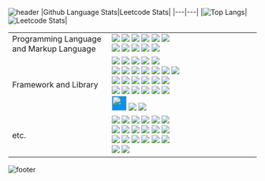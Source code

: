 ![header](https://capsule-render.vercel.app/api?type=waving&height=250&section=header&text=Minji's%20GitHub&fontSize=68&color=gradient&customColorList=15&fontColor=FFFFFF&fontAlignY=40&animation=twinkling)
|Github Language Stats|Leetcode Stats|
|---|---|
|![Top Langs](https://github-readme-beauty.vercel.app/api/top-langs/?username=minjikang0822&count_private=true&layout=compact&size_weight=1&count_weight=0&langs_count=10&theme=minji&bg_color=2,ddd6f3,faaca8)|![Leetcode Stats](https://leetcard.jacoblin.cool/minjikang0822?animation=false?theme=minji)|
<table>
    <tbody>
        <tr>
            <td colspan="3">Programming Language and Markup Language</td>
            <td colspan="1">
              <img src="https://img.shields.io/badge/Java-007396?style=flat-square&logo=java&logoColor=white">
              <img src="https://img.shields.io/badge/C-A8B9CC?style=flat-square&logo=c&logoColor=white"/>
              <img src="https://img.shields.io/badge/Python-3776AB?style=flat-square&logo=python&logoColor=white"/>
              <img src="https://img.shields.io/badge/R-276DC3?style=flat-square&logo=r&logoColor=white"/>
              <img src="https://img.shields.io/badge/JavaScript-F7DF1E?style=flat-square&logo=javascript&logoColor=white"/>
              <img src="https://img.shields.io/badge/PHP-777BB4?style=flat-square&logo=php&logoColor=white"/>
                <br>
              <img src="https://img.shields.io/badge/XML-000000?style=flat-square&logo=&logoColor=white"/>
              <img src="https://img.shields.io/badge/SQL-1260CC?style=flat-square&logo=&logoColor=white"/>
              <img src="https://img.shields.io/badge/Bash-4EAA25?style=flat-square&logo=gnubash&logoColor=white"/>
              <img src="https://img.shields.io/badge/HTML-E34F26?style=flat-square&logo=html5&logoColor=white"/>
              <img src="https://img.shields.io/badge/CSS-1572B6?style=flat-square&logo=css3&logoColor=white"/>
          </td>
        </tr>
        <tr>
            <td width="40%" colspan="3">Framework and Library</td>
            <td colspan="1">
              <img src="https://img.shields.io/badge/AndroidStudio-3DDC84?style=flat-square&logo=Android&logoColor=white"/>
              <img src="https://img.shields.io/badge/Anaconda-44A833?style=flat-square&logo=anaconda&logoColor=white"/>
              <img src="https://img.shields.io/badge/Flask-000000?style=flat-square&logo=flask&logoColor=white"/>
              <img src="https://img.shields.io/badge/Keras-D00000?style=flat-square&logo=keras&logoColor=white"/>
              <img src="https://img.shields.io/badge/ApacheTomcat-F8DC75?style=flat-square&logo=apachetomcat&logoColor=white"/>
                <br>
              <img src="https://img.shields.io/badge/Django-092E20?style=flat-square&logo=django&logoColor=white"/>
              <img src="https://img.shields.io/badge/NumPy-013243?style=flat-square&logo=numpy&logoColor=white"/>
              <img src="https://img.shields.io/badge/OpenCV-5C3EE8?style=flat-square&logo=opencv&logoColor=white"/>
              <img src="https://img.shields.io/badge/Oracle-F80000?style=flat-square&logo=oracle&logoColor=white"/>
              <img src="https://img.shields.io/badge/MariaDB-003545?style=flat-square&logo=mariadb&logoColor=white"/>
              <img src="https://img.shields.io/badge/MongoDB-47A248?style=flat-square&logo=mongodb&logoColor=white"/>
              <img src="https://img.shields.io/badge/MySQL-4479A1?style=flat-square&logo=mysql&logoColor=white"/>
                <br>
              <img src="https://img.shields.io/badge/Node.js-339933?style=flat-square&logo=nodedotjs&logoColor=white"/>
              <img src="https://img.shields.io/badge/pandas-150458?style=flat-square&logo=pandas&logoColor=white"/>
              <img src="https://img.shields.io/badge/PyTorch-EE4C2C?style=flat-square&logo=pytorch&logoColor=white"/>
              <img src="https://img.shields.io/badge/Selenium-43B02A?style=flat-square&logo=selenium&logoColor=white"/>
              <img src="https://img.shields.io/badge/Spring-6DB33F?style=flat-square&logo=spring&logoColor=white"/>
              <img src="https://img.shields.io/badge/SQLite-003B57?style=flat-square&logo=sqlite&logoColor=white"/>
                <br>
              <img src="https://img.shields.io/badge/TensorFlow-FF6F00?style=flat-square&logo=tensorflow&logoColor=white"/>
              <img src="https://img.shields.io/badge/React-61DAFB?style=flat-square&logo=react&logoColor=white"/>
              <img src="https://img.shields.io/badge/Vue.js-4FC08D?style=flat-square&logo=vuedotjs&logoColor=white"/>
              <img src="https://img.shields.io/badge/Gradle-02303A?style=flat-square&logo=gradle&logoColor=white"/>
              <img src="https://img.shields.io/badge/JSON-000000?style=flat-square&logo=json&logoColor=white"/>
              <img src="https://img.shields.io/badge/jQuery-0769AD?style=flat-square&logo=jquery&logoColor=white"/>
                <br>
              <img src="https://i2.wp.com/www.differencebetween.com/wp-content/uploads/2015/07/difference-between-ajax-and-jQuery-Ajax.png?w=398&ssl=1" style="width:30px;background-color:#0094F5"/>
              <img src="https://img.shields.io/badge/Ajax-0094F5?style=flat-square&logoColor=white&?logo="/>
              <img src="https://img.shields.io/badge/Bootstrap-7952B3?style=flat-square&logo=bootstrap&logoColor=white"/></td>
        </tr>
      <tr>
        <td colspan="3">etc.</td>
        <td colspan="1">
          <img src="https://img.shields.io/badge/Git-F05032?style=flat-square&logo=git&logoColor=white"/>
          <img src="https://img.shields.io/badge/GitHub-181717?style=flat-square&logo=github&logoColor=white"/>
          <img src="https://img.shields.io/badge/Docker-2496ED?style=flat-square&logo=docker&logoColor=white"/>
          <img src="https://img.shields.io/badge/Jupyter-F37626?style=flat-square&logo=jupyter&logoColor=white"/>
          <img src="https://img.shields.io/badge/LaTeX-008080?style=flat-square&logo=latex&logoColor=white"/>
          <img src="https://img.shields.io/badge/Linux-FCC624?style=flat-square&logo=linux&logoColor=white"/>
            <br>
          <img src="https://img.shields.io/badge/macOS-000000?style=flat-square&logo=macos&logoColor=white"/>
          <img src="https://img.shields.io/badge/PyCharm-000000?style=flat-square&logo=pycharm&logoColor=white"/>
          <img src="https://img.shields.io/badge/Visual Studio Code-007ACC?style=flat-square&logo=visualstudiocode&logoColor=white"/>
          <img src="https://img.shields.io/badge/RStudio-75AADB?style=flat-square&logo=rstudio&logoColor=white"/>
          <img src="https://img.shields.io/badge/Eclipse IDE-2C2255?style=flat-square&logo=eclipseide&logoColor=white"/>
          <img src="https://img.shields.io/badge/GoogleAnalytics-E37400?style=flat-square&logo=googleanalytics&logoColor=white"/>
            <br>
          <img src="https://img.shields.io/badge/WordPress-21759B?style=flat-square&logo=wordpress&logoColor=white"/>
          <img src="https://img.shields.io/badge/ExpressVPN-DA3940?style=flat-square&logo=expressvpn&logoColor=white"/>
          <img src="https://img.shields.io/badge/NordVPN-4687FF?style=flat-square&logo=nordvpn&logoColor=white"/>
          <img src="https://img.shields.io/badge/Notion-000000?style=flat-square&logo=notion&logoColor=white"/>
          <img src="https://img.shields.io/badge/Zyte-B02CCE?style=flat-square&logo=zyte&logoColor=white"/>
          <img src="https://img.shields.io/badge/Slack-4A154B?style=flat-square&logo=slack&logoColor=white"/>
            <br>
          <img src="https://img.shields.io/badge/Sourcetree-0052CC?style=flat-square&logo=sourcetree&logoColor=white"/>
          <img src="https://img.shields.io/badge/Oxygen-3A209E?style=flat-square&logo=oxygen&logoColor=white"/>
          </td>
    </tbody>
</table>

![footer](https://capsule-render.vercel.app/api?section=footer&type=waving&height=200&color=gradient&customColorList=15)
